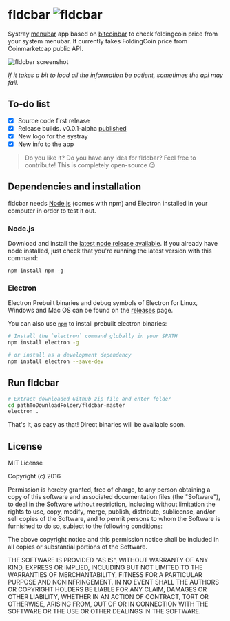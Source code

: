 # fldcbar ![fldcbar](http://i.imgur.com/PQoud5S.png)

Systray [menubar](https://github.com/maxogden/menubar) app based on [bitcoinbar](https://github.com/franckuestein/bitcoinbar) to check foldingcoin price from your system menubar. It currently takes FoldingCoin price from Coinmarketcap public API.

![fldcbar screenshot](http://i.imgur.com/Xp9cqB3.png)

*If it takes a bit to load all the information be patient, sometimes the api may fail.*

## To-do list
- [x] Source code first release
- [x] Release builds. v0.0.1-alpha [published](https://github.com/franckuestein/fldcbar/releases/tag/0.0.1)
- [x] New logo for the systray
- [x] New info to the app

> Do you like it? Do you have any idea for fldcbar? Feel free to contribute! This is completely open-source 😉

## Dependencies and installation
fldcbar needs [Node.js](https://nodejs.org/) (comes with npm) and Electron installed in your computer in order to test it out.
### Node.js
Download and install the [latest node release available](https://nodejs.org/en/download/). If you already have node installed, just check that you're running the latest version with this command:

`npm install npm -g`

### Electron
Electron Prebuilt binaries and debug symbols of Electron for Linux, Windows and Mac OS can
be found on the [releases](https://github.com/electron/electron/releases) page.

You can also use [`npm`](https://docs.npmjs.com/) to install prebuilt electron binaries:

```sh
# Install the `electron` command globally in your $PATH
npm install electron -g

# or install as a development dependency
npm install electron --save-dev
```

## Run fldcbar
```sh
# Extract downloaded Github zip file and enter folder
cd pathToDownloadFolder/fldcbar-master
electron .
```
That's it, as easy as that! Direct binaries will be available soon.

## License

MIT License

Copyright (c) 2016 

Permission is hereby granted, free of charge, to any person obtaining a copy
of this software and associated documentation files (the "Software"), to deal
in the Software without restriction, including without limitation the rights
to use, copy, modify, merge, publish, distribute, sublicense, and/or sell
copies of the Software, and to permit persons to whom the Software is
furnished to do so, subject to the following conditions:

The above copyright notice and this permission notice shall be included in all
copies or substantial portions of the Software.

THE SOFTWARE IS PROVIDED "AS IS", WITHOUT WARRANTY OF ANY KIND, EXPRESS OR
IMPLIED, INCLUDING BUT NOT LIMITED TO THE WARRANTIES OF MERCHANTABILITY,
FITNESS FOR A PARTICULAR PURPOSE AND NONINFRINGEMENT. IN NO EVENT SHALL THE
AUTHORS OR COPYRIGHT HOLDERS BE LIABLE FOR ANY CLAIM, DAMAGES OR OTHER
LIABILITY, WHETHER IN AN ACTION OF CONTRACT, TORT OR OTHERWISE, ARISING FROM,
OUT OF OR IN CONNECTION WITH THE SOFTWARE OR THE USE OR OTHER DEALINGS IN THE
SOFTWARE.